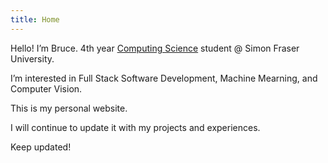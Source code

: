 ```yaml
---
title: Home
---
```


Hello! I’m Bruce. 4th year [Computing Science](https://www.sfu.ca/computing/current-students/undergraduate-students/programs/computing-science-major.html) student @ Simon Fraser University.

I’m interested in Full Stack Software Development,     Machine Mearning, and Computer Vision.

This is my personal website.

I will continue to update it with my projects and experiences.

Keep updated!



